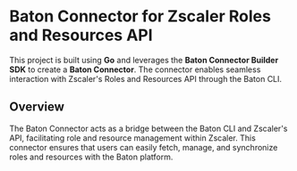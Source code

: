 # Baton Connector for Zscaler Roles and Resources API

This project is built using **Go** and leverages the **Baton Connector Builder SDK** to create a **Baton Connector**. The connector enables seamless interaction with Zscaler's Roles and Resources API through the Baton CLI.

## Overview
The Baton Connector acts as a bridge between the Baton CLI and Zscaler's API, facilitating role and resource management within Zscaler. This connector ensures that users can easily fetch, manage, and synchronize roles and resources with the Baton platform.